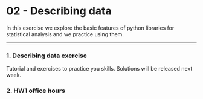 # 02 - Describing data

In this exercise we explore the basic features of python libraries for statistical analysis and we practice using them.

---

### 1. Describing data exercise

Tutorial and exercises to practice you skills. Solutions will be released next week.

### 2. HW1 office hours
